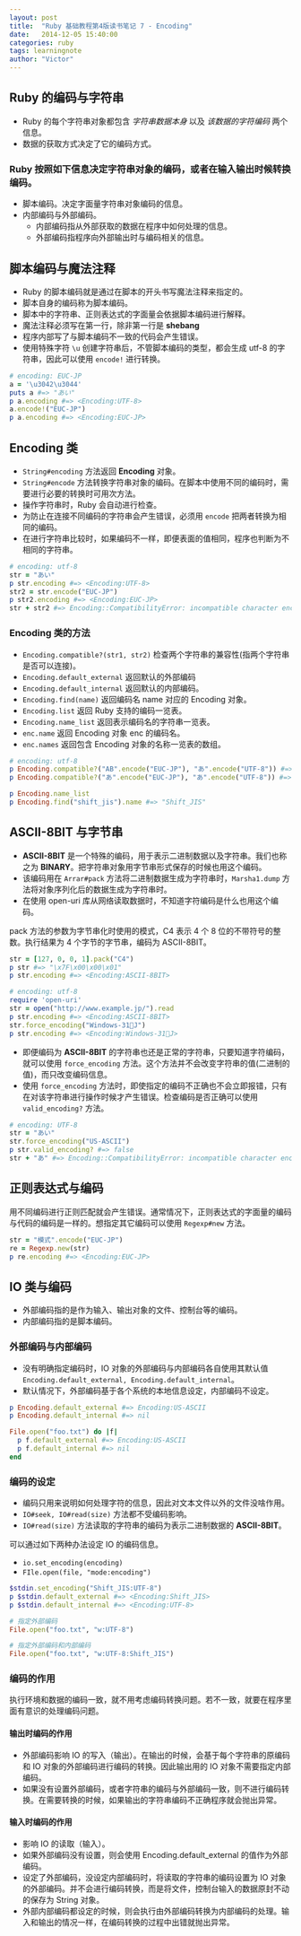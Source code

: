 ```yaml
---
layout: post
title:  "Ruby 基础教程第4版读书笔记 7 - Encoding"
date:   2014-12-05 15:40:00
categories: ruby
tags: learningnote
author: "Victor"
---
```


## Ruby 的编码与字符串

* Ruby 的每个字符串对象都包含 *字符串数据本身* 以及 *该数据的字符编码* 两个信息。
* 数据的获取方式决定了它的编码方式。

### Ruby 按照如下信息决定字符串对象的编码，或者在输入输出时候转换编码。

* 脚本编码。决定字面量字符串对象编码的信息。
* 内部编码与外部编码。
  * 内部编码指从外部获取的数据在程序中如何处理的信息。
  * 外部编码指程序向外部输出时与编码相关的信息。

## 脚本编码与魔法注释

* Ruby 的脚本编码就是通过在脚本的开头书写魔法注释来指定的。
* 脚本自身的编码称为脚本编码。
* 脚本中的字符串、正则表达式的字面量会依据脚本编码进行解释。
* 魔法注释必须写在第一行，除非第一行是 **shebang**
* 程序内部写了与脚本编码不一致的代码会产生错误。
* 使用特殊字符 ```\u``` 创建字符串后，不管脚本编码的类型，都会生成 utf-8 的字符串，因此可以使用 ```encode!``` 进行转换。

```ruby
# encoding: EUC-JP
a = '\u3042\u3044'
puts a #=> "あい"
p a.encoding #=> <Encoding:UTF-8>
a.encode!("EUC-JP")
p a.encoding #=> <Encoding:EUC-JP>
```

## Encoding 类

* ```String#encoding``` 方法返回 **Encoding** 对象。
* ```String#encode``` 方法转换字符串对象的编码。在脚本中使用不同的编码时，需要进行必要的转换时可用次方法。
* 操作字符串时，Ruby 会自动进行检查。
* 为防止在连接不同编码的字符串会产生错误，必须用 ```encode``` 把两者转换为相同的编码。
* 在进行字符串比较时，如果编码不一样，即便表面的值相同，程序也判断为不相同的字符串。

```ruby
# encoding: utf-8
str = "あい"
p str.encoding #=> <Encoding:UTF-8>
str2 = str.encode("EUC-JP")
p str2.encoding #=> <Encoding:EUC-JP>
str + str2 #=> Encoding::CompatibilityError: incompatible character encodings: UTF-8 and EUC-JP
```

### Encoding 类的方法

* ```Encoding.compatible?(str1, str2)``` 检查两个字符串的兼容性(指两个字符串是否可以连接)。
* ```Encoding.default_external``` 返回默认的外部编码
* ```Encoding.default_internal``` 返回默认的内部编码。
* ```Encoding.find(name)``` 返回编码名 name 对应的 Encoding 对象。
* ```Encoding.list``` 返回 Ruby 支持的编码一览表。
* ```Encoding.name_list``` 返回表示编码名的字符串一览表。
* ```enc.name``` 返回 Encoding 对象 enc 的编码名。
* ```enc.names``` 返回包含 Encoding 对象的名称一览表的数组。

```ruby
# encoding: utf-8
p Encoding.compatible?("AB".encode("EUC-JP"), "あ".encode("UTF-8")) #=> <Encoding:UTF-8>
p Encoding.compatible?("あ".encode("EUC-JP"), "あ".encode("UTF-8")) #=> nil

p Encoding.name_list
p Encoding.find("shift_jis").name #=> "Shift_JIS"
```

## ASCII-8BIT 与字节串

* **ASCII-8BIT** 是一个特殊的编码，用于表示二进制数据以及字符串。我们也称之为 **BINARY**。把字符串对象用字节串形式保存的时候也用这个编码。
* 该编码用在 ```Arrar#pack``` 方法将二进制数据生成为字符串时，```Marsha1.dump``` 方法将对象序列化后的数据生成为字符串时。
* 在使用 open-uri 库从网络读取数据时，不知道字符编码是什么也用这个编码。

pack 方法的参数为字节串化时使用的模式，C4 表示 4 个 8 位的不带符号的整数。执行结果为 4 个字节的字节串，编码为 ASCII-8BIT。

```ruby
str = [127, 0, 0, 1].pack("C4")
p str #=> "\x7F\x00\x00\x01"
p str.encoding #=> <Encoding:ASCII-8BIT>
```

```ruby
# encoding: utf-8
require 'open-uri'
str = open("http://www.example.jp/").read
p str.encoding #=> <Encoding:ASCII-8BIT>
str.force_encoding("Windows-31J")
p str.encoding #=> <Encoding:Windows-31J>
```

* 即便编码为 **ASCII-8BIT** 的字符串也还是正常的字符串，只要知道字符编码，就可以使用 ```force_encoding``` 方法。这个方法并不会改变字符串的值(二进制的值)，而只改变编码信息。
* 使用 ```force_encoding``` 方法时，即使指定的编码不正确也不会立即报错，只有在对该字符串进行操作时候才产生错误。检查编码是否正确可以使用 ```valid_encoding?``` 方法。

```ruby
# encoding: UTF-8
str = "あい"
str.force_encoding("US-ASCII")
p str.valid_encoding? #=> false
str + "あ" #=> Encoding::CompatibilityError: incompatible character encodings: US-ASCII and ASCII-8BIT
```

## 正则表达式与编码

用不同编码进行正则匹配就会产生错误。通常情况下，正则表达式的字面量的编码与代码的编码是一样的。想指定其它编码可以使用 ```Regexp#new``` 方法。

```ruby
str = "模式".encode("EUC-JP")
re = Regexp.new(str)
p re.encoding #=> <Encoding:EUC-JP>
```

## IO 类与编码

* 外部编码指的是作为输入、输出对象的文件、控制台等的编码。
* 内部编码指的是脚本编码。

### 外部编码与内部编码

* 没有明确指定编码时，IO 对象的外部编码与内部编码各自使用其默认值 ```Encoding.default_external, Encoding.default_internal```。
* 默认情况下，外部编码基于各个系统的本地信息设定，内部编码不设定。

```ruby
p Encoding.default_external #=> Encoding:US-ASCII
p Encoding.default_internal #=> nil

File.open("foo.txt") do |f|
  p f.default_external #=> Encoding:US-ASCII
  p f.default_internal #=> nil
end
```

### 编码的设定

* 编码只用来说明如何处理字符的信息，因此对文本文件以外的文件没啥作用。
* ```IO#seek, IO#read(size)``` 方法都不受编码影响。
* ```IO#read(size)``` 方法读取的字符串的编码为表示二进制数据的 **ASCII-8BIT**。

可以通过如下两种办法设定 IO 的编码信息。

* ```io.set_encoding(encoding)```
* ```FIle.open(file, "mode:encoding")```

```ruby
$stdin.set_encoding("Shift_JIS:UTF-8")
p $stdin.default_external #=> <Encoding:Shift_JIS>
p $stdin.default_internal #=> <Encoding:UTF-8>
```

```ruby
# 指定外部编码
File.open("foo.txt", "w:UTF-8")

# 指定外部编码和内部编码
File.open("foo.txt", "w:UTF-8:Shift_JIS")
```

### 编码的作用

执行环境和数据的编码一致，就不用考虑编码转换问题。若不一致，就要在程序里面有意识的处理编码问题。

#### 输出时编码的作用

* 外部编码影响 IO 的写入（输出）。在输出的时候，会基于每个字符串的原编码和 IO 对象的外部编码进行编码的转换。因此输出用的 IO 对象不需要指定内部编码。
* 如果没有设置外部编码，或者字符串的编码与外部编码一致，则不进行编码转换。在需要转换的时候，如果输出的字符串编码不正确程序就会抛出异常。

#### 输入时编码的作用

* 影响 IO 的读取（输入）。
* 如果外部编码没有设置，则会使用 Encoding.default_external 的值作为外部编码。
* 设定了外部编码，没设定内部编码时，将读取的字符串的编码设置为 IO 对象的外部编码。并不会进行编码转换，而是将文件，控制台输入的数据原封不动的保存为 String 对象。
* 外部内部编码都设定的时候，则会执行由外部编码转换为内部编码的处理。输入和输出的情况一样，在编码转换的过程中出错就抛出异常。

